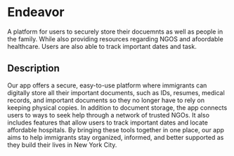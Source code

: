 # Endeavor 
A platform for users to securely store their docuemnts as well as people in the family. While also providing resources regarding NGOS and afoordable healthcare. Users are also able to track important dates and task.

## Description 
Our app offers a secure, easy-to-use platform where immigrants can digitally store all their important documents, such as IDs, resumes, medical records, and important documents so they no longer have to rely on keeping physical copies. In addition to document storage, the app connects users to ways to seek help through a network of trusted NGOs. It also includes features that allow users to track important dates and locate affordable hospitals. By bringing these tools together in one place, our app aims to help immigrants stay organized, informed, and better supported as they build their lives in New York City.

